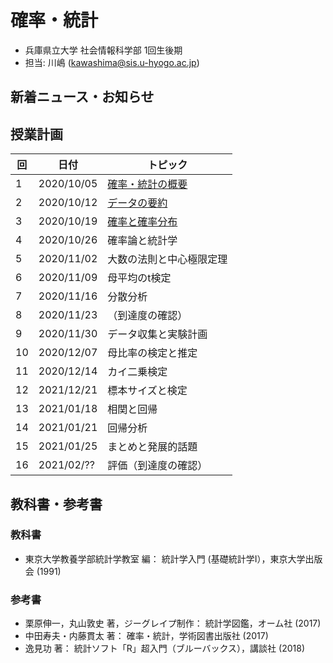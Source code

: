 # 確率・統計

- 兵庫県立大学 社会情報科学部 1回生後期
- 担当: 川嶋 (kawashima@sis.u-hyogo.ac.jp)

## 新着ニュース・お知らせ


## 授業計画

|回 |日付 |トピック|
|---|---|---|
|1 |2020/10/05 |[確率・統計の概要](slide/ProbStat2020_01.pdf) |
|2 |2020/10/12 |[データの要約](slide/ProbStat2020_02.pdf) |
|3 |2020/10/19 |[確率と確率分布](slide/ProbStat2020_03.pdf) |
|4 |2020/10/26 |確率論と統計学 |
|5 |2020/11/02 |大数の法則と中心極限定理 |
|6 |2020/11/09 |母平均のt検定 |
|7 |2020/11/16 |分散分析 |
|8 |2020/11/23 |（到達度の確認） |
|9 |2020/11/30 |データ収集と実験計画 |
|10|2020/12/07 |母比率の検定と推定 |
|11|2020/12/14 |カイ二乗検定 |
|12|2021/12/21 |標本サイズと検定 |
|13|2021/01/18 |相関と回帰 |
|14|2021/01/21 |回帰分析 |
|15|2021/01/25 |まとめと発展的話題 |
|16|2021/02/?? |評価（到達度の確認）|

## 教科書・参考書

### 教科書

- 東京大学教養学部統計学教室 編： 統計学入門 (基礎統計学Ⅰ），東京大学出版会 (1991)

### 参考書

- 栗原伸一，丸山敦史 著，ジーグレイプ制作： 統計学図鑑，オーム社 (2017)
- 中田寿夫・内藤貫太 著： 確率・統計，学術図書出版社 (2017)
- 逸見功 著： 統計ソフト「R」超入門（ブルーバックス），講談社 (2018)

<!-- ## Rのインストール

- Rを消してしまった場合のための[Rインストール方法](install-r) -->
